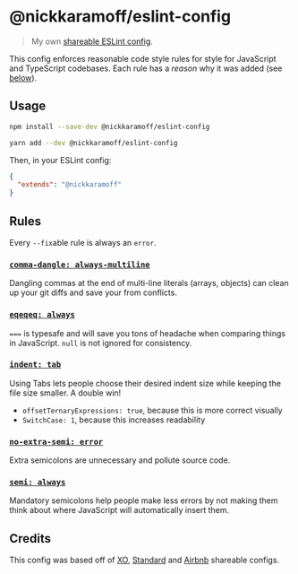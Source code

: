 # @nickkaramoff/eslint-config

> My own [shareable ESLint config](https://eslint.org/docs/developer-guide/shareable-configs.html).

This config enforces reasonable code style rules for style for JavaScript and
TypeScript codebases.
Each rule has a _reason_ why it was added
(see [below](#rules)).

## Usage

```sh
npm install --save-dev @nickkaramoff/eslint-config
```

```sh
yarn add --dev @nickkaramoff/eslint-config
```

Then, in your ESLint config:

```json
{
  "extends": "@nickkaramoff"
}
```

## Rules

Every `--fix`able rule is always an `error`.

### [`comma-dangle: always-multiline`](https://eslint.org/docs/rules/eqeqeq#always)

Dangling commas at the end of multi-line literals (arrays, objects) can clean up
your git diffs and save your from conflicts.

### [`eqeqeq: always`](https://eslint.org/docs/rules/eqeqeq#always)

`===` is typesafe and will save you tons of headache when comparing things in
JavaScript. `null` is not ignored for consistency.

### [`indent: tab`](https://eslint.org/docs/rules/indent#tab)

Using Tabs lets people choose their desired indent size while keeping the file
size smaller. A double win!

- `offsetTernaryExpressions: true`, because this is more correct visually
- `SwitchCase: 1`, because this increases readability

### [`no-extra-semi: error`](https://eslint.org/docs/rules/no-extra-semi#rule-details)

Extra semicolons are unnecessary and pollute source code.

### [`semi: always`](https://eslint.org/docs/rules/semi#always)

Mandatory semicolons help people make less errors by not making them think about
where JavaScript will automatically insert them.

## Credits

This config was based off of [XO][xo], [Standard][standard] and [Airbnb][airbnb] shareable configs.

[xo]: https://github.com/xojs
[standard]: https://standardjs.com/
[airbnb]: https://github.com/airbnb/javascript
